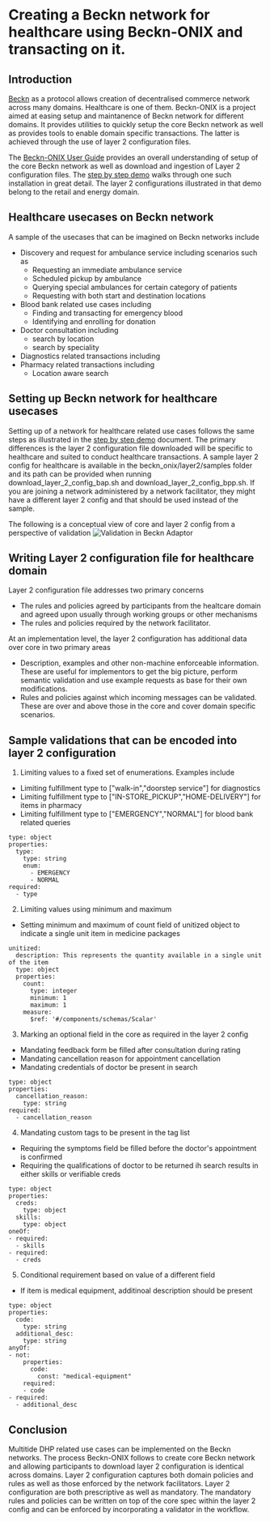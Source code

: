 # Creating a Beckn network for healthcare using Beckn-ONIX and transacting on it.

## Introduction

[Beckn](https://becknprotocol.io/) as a protocol allows creation of decentralised commerce network across many domains. Healthcare is one of them. Beckn-ONIX is a project aimed at easing setup and maintanence of Beckn network for different domains. It provides utilities to quickly setup the core Beckn network as well as provides tools to enable domain specific transactions. The latter is achieved through the use of layer 2 configuration files.

The [Beckn-ONIX User Guide](./user_guide.md) provides an overall understanding of setup of the core Beckn network as well as download and ingestion of Layer 2 configuration files. The [step by step demo](./demo_walkthrough.md) walks through one such installation in great detail. The layer 2 configurations illustrated in that demo belong to the retail and energy domain.

## Healthcare usecases on Beckn network

A sample of the usecases that can be imagined on Beckn networks include

- Discovery and request for ambulance service including scenarios such as
  - Requesting an immediate ambulance service
  - Scheduled pickup by ambulance
  - Querying special ambulances for certain category of patients
  - Requesting with both start and destination locations
- Blood bank related use cases including
  - Finding and transacting for emergency blood
  - Identifying and enrolling for donation
- Doctor consultation including
  - search by location
  - search by speciality
- Diagnostics related transactions including
- Pharmacy related transactions including
  - Location aware search

## Setting up Beckn network for healthcare usecases

Setting up of a network for healthcare related use cases follows the same steps as illustrated in the [step by step demo](./demo_walkthrough.md) document. The primary differences is the layer 2 configuration file downloaded will be specific to healthcare and suited to conduct healthcare transactions. A sample layer 2 config for healthcare is available in the beckn_onix/layer2/samples folder and its path can be provided when running download_layer_2_config_bap.sh and download_layer_2_config_bpp.sh. If you are joining a network administered by a network facilitator, they might have a different layer 2 config and that should be used instead of the sample.

The following is a conceptual view of core and layer 2 config from a perspective of validation
![Validation in Beckn Adaptor](./images/message_validation_in_ba.png)

## Writing Layer 2 configuration file for healthcare domain

Layer 2 configuration file addresses two primary concerns

- The rules and policies agreed by participants from the healtcare domain and agreed upon usually through working groups or other mechanisms
- The rules and policies required by the network facilitator.

At an implementation level, the layer 2 configuration has additional data over core in two primary areas

- Description, examples and other non-machine enforceable information. These are useful for implementors to get the big picture, perform semantic validation and use example requests as base for their own modifications.
- Rules and policies against which incoming messages can be validated. These are over and above those in the core and cover domain specific scenarios.

## Sample validations that can be encoded into layer 2 configuration

1. Limiting values to a fixed set of enumerations. Examples include

- Limiting fulfillment type to ["walk-in","doorstep service"] for diagnostics
- Limiting fulfillment type to ["IN-STORE_PICKUP","HOME-DELIVERY"] for items in pharmacy
- Limiting fulfillment type to ["EMERGENCY","NORMAL"] for blood bank related queries

```
type: object
properties:
  type:
    type: string
    enum:
      - EMERGENCY
      - NORMAL
required:
  - type
```

2. Limiting values using minimum and maximum

- Setting minimum and maximum of count field of unitized object to indicate a single unit item in medicine packages

```
unitized:
  description: This represents the quantity available in a single unit of the item
  type: object
  properties:
    count:
      type: integer
      minimum: 1
      maximum: 1
    measure:
      $ref: '#/components/schemas/Scalar'
```

3. Marking an optional field in the core as required in the layer 2 config

- Mandating feedback form be filled after consultation during rating
- Mandating cancellation reason for appointment cancellation
- Mandating credentials of doctor be present in search

```
type: object
properties:
  cancellation_reason:
    type: string
required:
  - cancellation_reason
```

4. Mandating custom tags to be present in the tag list

- Requiring the symptoms field be filled before the doctor's appointment is confirmed
- Requiring the qualifications of doctor to be returned ih search results in either skills or verifiable creds

```
type: object
properties:
  creds:
    type: object
  skills:
    type: object
oneOf:
- required:
  - skills
- required:
  - creds
```

5. Conditional requirement based on value of a different field

- If item is medical equipment, additinoal description should be present

```
type: object
properties:
  code:
    type: string
  additional_desc:
    type: string
anyOf:
- not:
    properties:
      code:
        const: "medical-equipment"
    required:
    - code
- required:
  - additional_desc
```

## Conclusion

Multitide DHP related use cases can be implemented on the Beckn networks. The process Beckn-ONIX follows to create core Beckn network and allowing participants to download layer 2 configuration is identical across domains. Layer 2 configuration captures both domain policies and rules as well as those enforced by the network facilitators. Layer 2 configuration are both prescriptive as well as mandatory. The mandatory rules and policies can be written on top of the core spec within the layer 2 config and can be enforced by incorporating a validator in the workflow.
